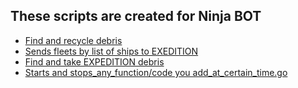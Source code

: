 ## These scripts are created for Ninja BOT 


- [Find and recycle debris](https://github.com/RockClubKASHMIR/scripts/blob/master/recycle_debris.go)
- [Sends fleets by list of ships to EXEDITION](https://github.com/RockClubKASHMIR/scripts/blob/master/expedition_by_list_of_ships.go)  
- [Find and take EXPEDITION debris](https://github.com/RockClubKASHMIR/scripts/blob/master/recycle_expedition_debris.go)
- [Starts and stops_any_function/code you add_at_certain_time.go](https://github.com/RockClubKASHMIR/scripts/blob/master/start-stop_anything_at_certain_time.go)
